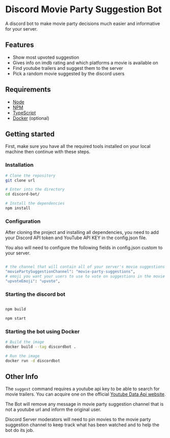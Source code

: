 # Discord Movie Party Suggestion Bot

A discord bot to make movie party decisions much easier and informative for your server.

## Features

- Show most upvoted suggestion
- Gives info on imdb rating and which platforms a movie is available on
- Find youtube trailers and suggest them to the server
- Pick a random movie suggested by the discord users

## Requirements

- [Node](https://nodejs.org/en/)
- [NPM](https://www.npmjs.com/)
- [TypeScript](https://www.typescriptlang.org/)
- [Docker](https://www.docker.com/) (optional)

## Getting started

First, make sure you have all the required tools installed on your local machine then continue with these steps.

### Installation

```bash
# Clone the repository
git clone url

# Enter into the directory
cd discord-bot/

# Install the dependencies
npm install
```
### Configuration

After cloning the project and installing all dependencies, you need to add your Discord API token and YouTube API KEY in the config.json file.

You also will need to configure the following fields in config.json custom to your server.

```bash

# the channel that will contain all of your server's movie suggestions and only suggestions.
"moviePartySuggestionChannel": "movie-party-suggestions",
# emoji you want your users to use to vote on suggestions in the movie suggestion channel
"upvoteEmoji": "upvote",
```

### Starting the discord bot

```bash

npm build

npm start
```

### Starting the bot using Docker

```bash
# Build the image
docker build --tag discordbot .

# Run the image
docker run -d discordbot
```

## Other Info

The `suggest` command requires a youtube api key to be able to search for movie trailers. You can acquire one on the official [Youtube Data Api website](https://developers.google.com/youtube/v3).

The Bot will remove any message in movie party suggestion channel that is not a youtube url and inform the original user.

Discord Server moderators will need to pin movies to the movie party suggestion channel to keep track what has been watched and to help the bot do its job.